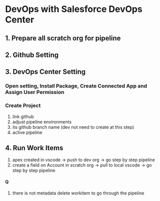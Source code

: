 # DevOps with Salesforce DevOps Center


## 1. Prepare all scratch org for pipeline 

## 2. Github Setting 

## 3. DevOps Center Setting 

### Open setting, Install Package, Create Connected App and Assign User Permission

### Create Project 
1. link github 
2. adjust pipeline environments 
3. its github branch name (dev not need to create at this step)
4. active pipeline 

## 4. Run Work Items
1. apex created in vscode -> push to dev org -> go step by step pipeline 
2. create a field on Account in scratch org -> pull to local vscode -> go step by step pipeline
 


#### Q

1. there is not metadata delete workitem to go through the pipeline


